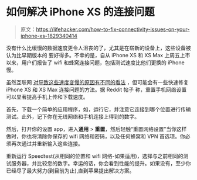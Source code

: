 # 如何解决 iPhone XS 的连接问题

> 原文：<https://lifehacker.com/how-to-fix-connectivity-issues-on-your-iphone-xs-1829340414>

没有什么比缓慢的数据速度更令人沮丧的了，尤其是在崭新的设备上，这些设备被认为比早期版本的 要好得多。不幸的是，自从 iPhone XS 和 XS Max 上周五上市以来，用户们报告了 wifi 和蜂窝连接问题，包括测试速度比他们更换的 iPhone 慢。



虽然互联网 [对导致这些速度变慢的原因有不同的看法](https://www.zdnet.com/article/new-apple-connection-problem-iphone-xs-users-report-subpar-cell-and-wi-fi-reception/) ，但可能会有一些快速修复 iPhone XS 和 XS Max 连接问题的方法。据 Reddit 帖子 称，重置手机网络设置可以显著提高手机上传和下载速度。

首先，下载一个简单的应用程序，如，运行它，并注意它连接到哪个位置进行传输测试。此外，记下你在无线网络和手机连接上得到的数字。

然后，打开你的设置 app，进入**通用** > **重置**，然后轻触“重置网络设置”当你这样做时，你也将清除你保存的 wifi 网络和密码，以及任何蜂窝和 VPN 首选项。你必须再次通过并重新输入这些连接。

重新运行 Speedtest(从相同的位置和 wifi 网络-如果适用)，选择与之前相同的测试服务器，并比较您的数字。幸运的话，你会看到性能的提升。如果没有，至少你已经尽了最大努力(到目前为止),直到苹果提出解决方案。